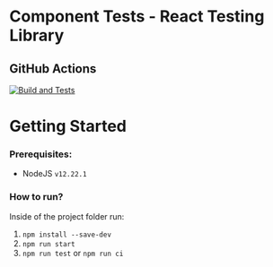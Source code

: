 # Component Tests - React Testing Library

## GitHub Actions

[![Build and Tests](https://github.com/ugioni/component-tests-react/actions/workflows/node.js.yml/badge.svg?branch=master)](https://github.com/ugioni/component-tests-react/actions/workflows/node.js.yml)

# Getting Started

### Prerequisites:
 - NodeJS `v12.22.1`

### How to run?

Inside of the project folder run:

 1. `npm install --save-dev`
 1. `npm run start`
 1. `npm run test` or `npm run ci`
